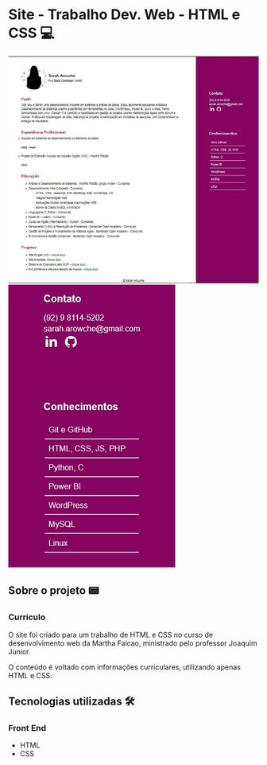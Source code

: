 # Site - Trabalho Dev. Web - HTML e CSS 💻
![Imagem de Capa](img/pagina.jpg)
![Imagem de Capa](img/lateraldireita.jpg)
## Sobre o projeto 📟

### Curriculo

O site foi criado para um trabalho de HTML e CSS no curso de desenvolvimento web da Martha Falcao, ministrado pelo professor Joaquim Junior.

O conteúdo é voltado com informações curriculares, utilizando apenas HTML e CSS.  

## Tecnologias utilizadas 🛠

### Front End
- HTML
- CSS
